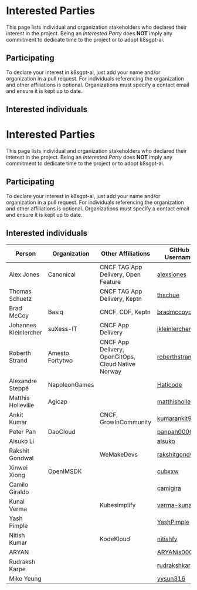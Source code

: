 # Interested Parties

This page lists individual and organization stakeholders who declared their interest in the project.
Being an _Interested Party_ does **NOT** imply any commitment to dedicate time to the project or to adopt k8sgpt-ai.

## Participating

To declare your interest in k8sgpt-ai, just add your name and/or organization
in a pull request. For individuals referencing the organization and other
affiliations is optional. Organizations must specify a contact email and ensure
it is kept up to date.

## Interested individuals

# Interested Parties

This page lists individual and organization stakeholders who declared their interest in the project.
Being an _Interested Party_ does **NOT** imply any commitment to dedicate time to the project or to adopt k8sgpt-ai.

## Participating

To declare your interest in k8sgpt-ai, just add your name and/or organization
in a pull request. For individuals referencing the organization and other
affiliations is optional. Organizations must specify a contact email and ensure
it is kept up to date.

## Interested individuals

| Person                | Organization    | Other Affiliations                                 | GitHub Username                                           | Gitlab Username |
| --------------------- | --------------- | -------------------------------------------------- | --------------------------------------------------------- | --------------- |
| Alex Jones            | Canonical       | CNCF TAG App Delivery, Open Feature                | [alexsjones](https://github.com/AlexsJones)               | N/A             |
| Thomas Schuetz        |                 | CNCF TAG App Delivery, Keptn                       | [thschue](https://github.com/thschue)                     | N/A             |
| Brad McCoy            | Basiq           | CNCF, CDF, Keptn                                   | [bradmccoydev](https://github.com/bradmccoydev)           | N/A             |
| Johannes Kleinlercher | suXess-IT       | CNCF App Delivery                                  | [jkleinlercher](https://github.com/jkleinlercher)         | N/A             |
| Roberth Strand        | Amesto Fortytwo | CNCF App Delivery, OpenGitOps, Cloud Native Norway | [roberthstrand](https://github.com/roberthstrand)         | N/A             |
| Alexandre Steppé      | NapoleonGames   |                                                    | [Haticode](https://github.com/HatiCode)                   | N/A             |
| Matthis Holleville    | Agicap          |                                                    | [matthisholleville](https://github.com/matthisholleville) | N/A             |
| Ankit Kumar           |                 | CNCF, GrowInCommunity                              | [kumarankit999](https://github.com/kumarankit999)         | N/A             |
| Peter Pan             | DaoCloud        |                                                    | [panpan0000](https://github.com/panpan0000)               | N/A             |
| Aisuko Li             |                 |                                                    | [aisuko](https://github.com/Aisuko)                       | N/A             |
| Rakshit Gondwal       |                 | WeMakeDevs                                         | [rakshitgondwal](https://github.com/rakshitgondwal)       | N/A             |
| Xinwei Xiong          | OpenIMSDK       |                                                    | [cubxxw](https://github.com/cubxxw)                       | N/A             |
| Camilo Giraldo        |                 |                                                    | [camigira](https://github.com/camigira)                   | N/A             |
| Kunal Verma           |                 | Kubesimplify                                       | [verma-kunal](https://github.com/verma-kunal)             | [verma-kunal](https://gitlab.com/verma-kunal) |
| Yash Pimple           |                 |                                                    | [YashPimple](https://github.com/YashPimple)               | N/A             |
| Nitish Kumar          |                 | KodeKloud                                          | [nitishfy](https://github.com/nitishfy)                   |   N/A           |
|ARYAN                  |                 |                                                     | [ARYANis00001](https://github.com/ARYANis0001)            | N/A             |
|Rudraksh Karpe         |                 |                                                     | [rudrakshkarpe](https://github.com/rudrakshkarpe)        | [rudrakshkarpe](https://gitlab.com/rudrakshkarpe) |
| Mike Yeung            |                 |                                                     | [yysun316](https://github.com/yysun316)                  | N/A |
